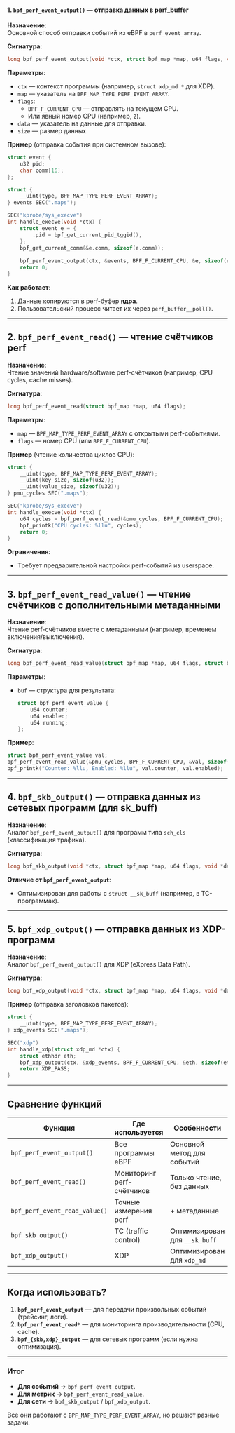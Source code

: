#### **1. `bpf_perf_event_output()` — отправка данных в perf_buffer**
**Назначение**:  
Основной способ отправки событий из eBPF в `perf_event_array`.

**Сигнатура**:
```c
long bpf_perf_event_output(void *ctx, struct bpf_map *map, u64 flags, void *data, u64 size);
```

**Параметры**:
- `ctx` — контекст программы (например, `struct xdp_md *` для XDP).
- `map` — указатель на `BPF_MAP_TYPE_PERF_EVENT_ARRAY`.
- `flags`:
  - `BPF_F_CURRENT_CPU` — отправлять на текущем CPU.
  - Или явный номер CPU (например, `2`).
- `data` — указатель на данные для отправки.
- `size` — размер данных.

**Пример** (отправка события при системном вызове):
```c
struct event {
    u32 pid;
    char comm[16];
};

struct {
    __uint(type, BPF_MAP_TYPE_PERF_EVENT_ARRAY);
} events SEC(".maps");

SEC("kprobe/sys_execve")
int handle_execve(void *ctx) {
    struct event e = {
        .pid = bpf_get_current_pid_tggid(),
    };
    bpf_get_current_comm(&e.comm, sizeof(e.comm));
    
    bpf_perf_event_output(ctx, &events, BPF_F_CURRENT_CPU, &e, sizeof(e));
    return 0;
}
```

**Как работает**:
1. Данные копируются в perf-буфер **ядра**.
2. Пользовательский процесс читает их через `perf_buffer__poll()`.

---

## **2. `bpf_perf_event_read()` — чтение счётчиков perf**
**Назначение**:  
Чтение значений hardware/software perf-счётчиков (например, CPU cycles, cache misses).

**Сигнатура**:
```c
long bpf_perf_event_read(struct bpf_map *map, u64 flags);
```

**Параметры**:
- `map` — `BPF_MAP_TYPE_PERF_EVENT_ARRAY` с открытыми perf-событиями.
- `flags` — номер CPU (или `BPF_F_CURRENT_CPU`).

**Пример** (чтение количества циклов CPU):
```c
struct {
    __uint(type, BPF_MAP_TYPE_PERF_EVENT_ARRAY);
    __uint(key_size, sizeof(u32));
    __uint(value_size, sizeof(u32));
} pmu_cycles SEC(".maps");

SEC("kprobe/sys_execve")
int handle_execve(void *ctx) {
    u64 cycles = bpf_perf_event_read(&pmu_cycles, BPF_F_CURRENT_CPU);
    bpf_printk("CPU cycles: %llu", cycles);
    return 0;
}
```

**Ограничения**:
- Требует предварительной настройки perf-событий из userspace.

---

## **3. `bpf_perf_event_read_value()` — чтение счётчиков с дополнительными метаданными**
**Назначение**:  
Чтение perf-счётчиков вместе с метаданными (например, временем включения/выключения).

**Сигнатура**:
```c
long bpf_perf_event_read_value(struct bpf_map *map, u64 flags, struct bpf_perf_event_value *buf, u32 buf_size);
```

**Параметры**:
- `buf` — структура для результата:
  ```c
  struct bpf_perf_event_value {
      u64 counter;
      u64 enabled;
      u64 running;
  };
  ```

**Пример**:
```c
struct bpf_perf_event_value val;
bpf_perf_event_read_value(&pmu_cycles, BPF_F_CURRENT_CPU, &val, sizeof(val));
bpf_printk("Counter: %llu, Enabled: %llu", val.counter, val.enabled);
```

---

## **4. `bpf_skb_output()` — отправка данных из сетевых программ (для sk_buff)**
**Назначение**:  
Аналог `bpf_perf_event_output()` для программ типа `sch_cls` (классификация трафика).

**Сигнатура**:
```c
long bpf_skb_output(void *ctx, struct bpf_map *map, u64 flags, void *data, u64 size);
```

**Отличие от `bpf_perf_event_output`**:
- Оптимизирован для работы с `struct __sk_buff` (например, в TC-программах).

---

## **5. `bpf_xdp_output()` — отправка данных из XDP-программ**
**Назначение**:  
Аналог `bpf_perf_event_output()` для XDP (eXpress Data Path).

**Сигнатура**:
```c
long bpf_xdp_output(void *ctx, struct bpf_map *map, u64 flags, void *data, u64 size);
```

**Пример** (отправка заголовков пакетов):
```c
struct {
    __uint(type, BPF_MAP_TYPE_PERF_EVENT_ARRAY);
} xdp_events SEC(".maps");

SEC("xdp")
int handle_xdp(struct xdp_md *ctx) {
    struct ethhdr eth;
    bpf_xdp_output(ctx, &xdp_events, BPF_F_CURRENT_CPU, &eth, sizeof(eth));
    return XDP_PASS;
}
```

---

## **Сравнение функций**
| Функция                      | Где используется          | Особенности                     |
|------------------------------|---------------------------|---------------------------------|
| `bpf_perf_event_output()`     | Все программы eBPF        | Основной метод для событий      |
| `bpf_perf_event_read()`       | Мониторинг perf-счётчиков | Только чтение, без данных       |
| `bpf_perf_event_read_value()` | Точные измерения perf     | + метаданные                   |
| `bpf_skb_output()`            | TC (traffic control)      | Оптимизирован для `__sk_buff`  |
| `bpf_xdp_output()`            | XDP                       | Оптимизирован для `xdp_md`     |

---

## **Когда использовать?**
1. **`bpf_perf_event_output`** — для передачи произвольных событий (трейсинг, логи).
2. **`bpf_perf_event_read*`** — для мониторинга производительности (CPU, cache).
3. **`bpf_{skb,xdp}_output`** — для сетевых программ (если нужна оптимизация).

---

### **Итог**
- **Для событий** → `bpf_perf_event_output`.
- **Для метрик** → `bpf_perf_event_read_value`.
- **Для сети** → `bpf_skb_output` / `bpf_xdp_output`. 

Все они работают с `BPF_MAP_TYPE_PERF_EVENT_ARRAY`, но решают разные задачи.